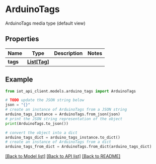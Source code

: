 # ArduinoTags

ArduinoTags media type (default view)

## Properties

Name | Type | Description | Notes
------------ | ------------- | ------------- | -------------
**tags** | [**List[Tag]**](Tag.md) |  | 

## Example

```python
from iot_api_client.models.arduino_tags import ArduinoTags

# TODO update the JSON string below
json = "{}"
# create an instance of ArduinoTags from a JSON string
arduino_tags_instance = ArduinoTags.from_json(json)
# print the JSON string representation of the object
print(ArduinoTags.to_json())

# convert the object into a dict
arduino_tags_dict = arduino_tags_instance.to_dict()
# create an instance of ArduinoTags from a dict
arduino_tags_from_dict = ArduinoTags.from_dict(arduino_tags_dict)
```
[[Back to Model list]](../README.md#documentation-for-models) [[Back to API list]](../README.md#documentation-for-api-endpoints) [[Back to README]](../README.md)


